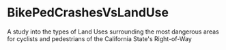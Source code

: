 # BikePedCrashesVsLandUse
A study into the types of Land Uses surrounding the most dangerous areas for cyclists and pedestrians of the California State's Right-of-Way
